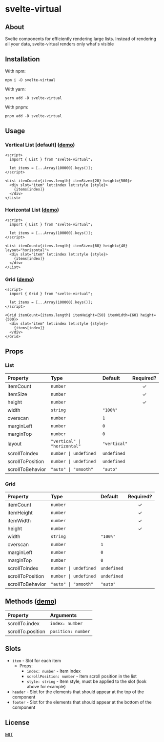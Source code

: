 # svelte-virtual

## About

Svelte components for efficiently rendering large lists. Instead of rendering all your data, svelte-virtual renders only what's visible

## Installation

With npm:

```
npm i -D svelte-virtual
```

With yarn:

```
yarn add -D svelte-virtual
```

With pnpm:

```
pnpm add -D svelte-virtual
```

## Usage

### Vertical List [default] ([demo](https://svelte.dev/repl/70b159e914024f869180c28b8e7eb92d?version=3.49.0))

```svelte
<script>
  import { List } from "svelte-virtual";

  let items = [...Array(100000).keys()];
</script>

<List itemCount={items.length} itemSize={20} height={500}>
  <div slot="item" let:index let:style {style}>
    {items[index]}
  </div>
</List>
```

### Horizontal List ([demo](https://svelte.dev/repl/160a5bf2e2a8484c8ffd03b219f5eb27?version=3.49.0))

```svelte
<script>
  import { List } from "svelte-virtual";

  let items = [...Array(100000).keys()];
</script>

<List itemCount={items.length} itemSize={60} height={40} layout="horizontal">
  <div slot="item" let:index let:style {style}>
    {items[index]}
  </div>
</List>
```

### Grid ([demo](https://svelte.dev/repl/8e2b877da06c4532ae50482236abbcac?version=3.49.0))

```svelte
<script>
  import { Grid } from "svelte-virtual";

  let items = [...Array(100000).keys()];
</script>

<Grid itemCount={items.length} itemHeight={50} itemWidth={60} height={500}>
  <div slot="item" let:index let:style {style}>
    {items[index]}
  </div>
</Grid>
```

## Props

### List

| Property         | Type                         | Default      | Required? |
| :--------------- | :--------------------------- | :----------- | :-------: |
| itemCount        | `number`                     |              |     ✓     |
| itemSize         | `number`                     |              |     ✓     |
| height           | `number`                     |              |     ✓     |
| width            | `string`                     | `"100%"`     |           |
| overscan         | `number`                     | `1`          |           |
| marginLeft       | `number`                     | `0`          |           |
| marginTop        | `number`                     | `0`          |           |
| layout           | `"vertical" \| "horizontal"` | `"vertical"` |           |
| scrollToIndex    | `number \| undefined`        | `undefined`  |           |
| scrollToPosition | `number \| undefined`        | `undefined`  |           |
| scrollToBehavior | `"auto" \| "smooth"`         | `"auto"`     |           |

### Grid

| Property         | Type                  | Default     | Required? |
| :--------------- | :-------------------- | :---------- | :-------: |
| itemCount        | `number`              |             |     ✓     |
| itemHeight       | `number`              |             |     ✓     |
| itemWidth        | `number`              |             |     ✓     |
| height           | `number`              |             |     ✓     |
| width            | `string`              | `"100%"`    |           |
| overscan         | `number`              | `1`         |           |
| marginLeft       | `number`              | `0`         |           |
| marginTop        | `number`              | `0`         |           |
| scrollToIndex    | `number \| undefined` | `undefined` |           |
| scrollToPosition | `number \| undefined` | `undefined` |           |
| scrollToBehavior | `"auto" \| "smooth"`  | `"auto"`    |           |

## Methods ([demo](https://svelte.dev/repl/8efc42f67dc5493aabe465c589af62e7?version=3.49.0))

| Property          | Arguments          |
| :---------------- | :----------------- |
| scrollTo.index    | `index: number`    |
| scrollTo.position | `position: number` |

## Slots

-   `item` - Slot for each item
    -   Props:
        -   `index: number` - Item index
        -   `scrollPosition: number` - Item scroll position in the list
        -   `style: string` - Item style, must be applied to the slot (look above for example)
-   `header` - Slot for the elements that should appear at the top of the component
-   `footer` - Slot for the elements that should appear at the bottom of the component

## License

[MIT](./LICENSE)
